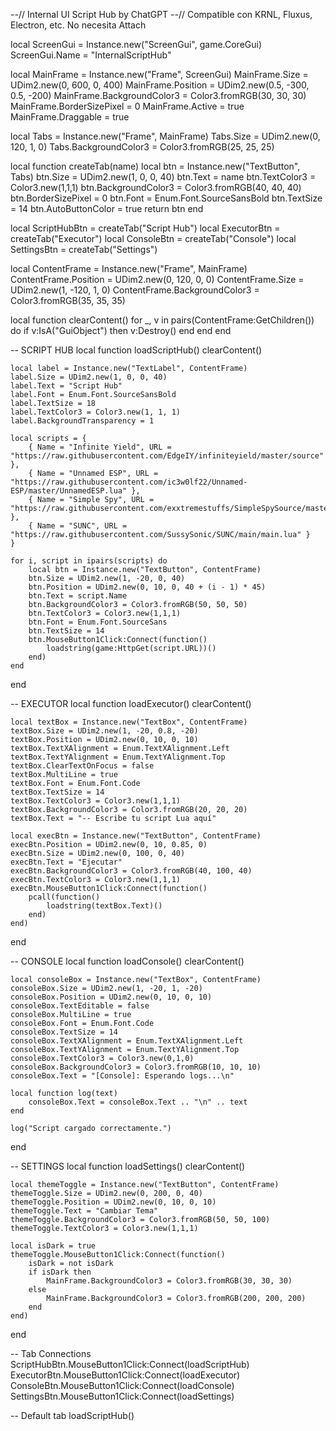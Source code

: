 --// Internal UI Script Hub by ChatGPT
--// Compatible con KRNL, Fluxus, Electron, etc. No necesita Attach

local ScreenGui = Instance.new("ScreenGui", game.CoreGui)
ScreenGui.Name = "InternalScriptHub"

local MainFrame = Instance.new("Frame", ScreenGui)
MainFrame.Size = UDim2.new(0, 600, 0, 400)
MainFrame.Position = UDim2.new(0.5, -300, 0.5, -200)
MainFrame.BackgroundColor3 = Color3.fromRGB(30, 30, 30)
MainFrame.BorderSizePixel = 0
MainFrame.Active = true
MainFrame.Draggable = true

local Tabs = Instance.new("Frame", MainFrame)
Tabs.Size = UDim2.new(0, 120, 1, 0)
Tabs.BackgroundColor3 = Color3.fromRGB(25, 25, 25)

local function createTab(name)
	local btn = Instance.new("TextButton", Tabs)
	btn.Size = UDim2.new(1, 0, 0, 40)
	btn.Text = name
	btn.TextColor3 = Color3.new(1,1,1)
	btn.BackgroundColor3 = Color3.fromRGB(40, 40, 40)
	btn.BorderSizePixel = 0
	btn.Font = Enum.Font.SourceSansBold
	btn.TextSize = 14
	btn.AutoButtonColor = true
	return btn
end

local ScriptHubBtn = createTab("Script Hub")
local ExecutorBtn = createTab("Executor")
local ConsoleBtn = createTab("Console")
local SettingsBtn = createTab("Settings")

local ContentFrame = Instance.new("Frame", MainFrame)
ContentFrame.Position = UDim2.new(0, 120, 0, 0)
ContentFrame.Size = UDim2.new(1, -120, 1, 0)
ContentFrame.BackgroundColor3 = Color3.fromRGB(35, 35, 35)

local function clearContent()
	for _, v in pairs(ContentFrame:GetChildren()) do
		if v:IsA("GuiObject") then v:Destroy() end
	end
end

-- SCRIPT HUB
local function loadScriptHub()
	clearContent()

	local label = Instance.new("TextLabel", ContentFrame)
	label.Size = UDim2.new(1, 0, 0, 40)
	label.Text = "Script Hub"
	label.Font = Enum.Font.SourceSansBold
	label.TextSize = 18
	label.TextColor3 = Color3.new(1, 1, 1)
	label.BackgroundTransparency = 1

	local scripts = {
		{ Name = "Infinite Yield", URL = "https://raw.githubusercontent.com/EdgeIY/infiniteyield/master/source" },
		{ Name = "Unnamed ESP", URL = "https://raw.githubusercontent.com/ic3w0lf22/Unnamed-ESP/master/UnnamedESP.lua" },
		{ Name = "Simple Spy", URL = "https://raw.githubusercontent.com/exxtremestuffs/SimpleSpySource/master/SimpleSpy.lua" },
		{ Name = "SUNC", URL = "https://raw.githubusercontent.com/SussySonic/SUNC/main/main.lua" }
	}

	for i, script in ipairs(scripts) do
		local btn = Instance.new("TextButton", ContentFrame)
		btn.Size = UDim2.new(1, -20, 0, 40)
		btn.Position = UDim2.new(0, 10, 0, 40 + (i - 1) * 45)
		btn.Text = script.Name
		btn.BackgroundColor3 = Color3.fromRGB(50, 50, 50)
		btn.TextColor3 = Color3.new(1,1,1)
		btn.Font = Enum.Font.SourceSans
		btn.TextSize = 14
		btn.MouseButton1Click:Connect(function()
			loadstring(game:HttpGet(script.URL))()
		end)
	end
end

-- EXECUTOR
local function loadExecutor()
	clearContent()

	local textBox = Instance.new("TextBox", ContentFrame)
	textBox.Size = UDim2.new(1, -20, 0.8, -20)
	textBox.Position = UDim2.new(0, 10, 0, 10)
	textBox.TextXAlignment = Enum.TextXAlignment.Left
	textBox.TextYAlignment = Enum.TextYAlignment.Top
	textBox.ClearTextOnFocus = false
	textBox.MultiLine = true
	textBox.Font = Enum.Font.Code
	textBox.TextSize = 14
	textBox.TextColor3 = Color3.new(1,1,1)
	textBox.BackgroundColor3 = Color3.fromRGB(20, 20, 20)
	textBox.Text = "-- Escribe tu script Lua aquí"

	local execBtn = Instance.new("TextButton", ContentFrame)
	execBtn.Position = UDim2.new(0, 10, 0.85, 0)
	execBtn.Size = UDim2.new(0, 100, 0, 40)
	execBtn.Text = "Ejecutar"
	execBtn.BackgroundColor3 = Color3.fromRGB(40, 100, 40)
	execBtn.TextColor3 = Color3.new(1,1,1)
	execBtn.MouseButton1Click:Connect(function()
		pcall(function()
			loadstring(textBox.Text)()
		end)
	end)
end

-- CONSOLE
local function loadConsole()
	clearContent()

	local consoleBox = Instance.new("TextBox", ContentFrame)
	consoleBox.Size = UDim2.new(1, -20, 1, -20)
	consoleBox.Position = UDim2.new(0, 10, 0, 10)
	consoleBox.TextEditable = false
	consoleBox.MultiLine = true
	consoleBox.Font = Enum.Font.Code
	consoleBox.TextSize = 14
	consoleBox.TextXAlignment = Enum.TextXAlignment.Left
	consoleBox.TextYAlignment = Enum.TextYAlignment.Top
	consoleBox.TextColor3 = Color3.new(0,1,0)
	consoleBox.BackgroundColor3 = Color3.fromRGB(10, 10, 10)
	consoleBox.Text = "[Console]: Esperando logs...\n"

	local function log(text)
		consoleBox.Text = consoleBox.Text .. "\n" .. text
	end

	log("Script cargado correctamente.")
end

-- SETTINGS
local function loadSettings()
	clearContent()

	local themeToggle = Instance.new("TextButton", ContentFrame)
	themeToggle.Size = UDim2.new(0, 200, 0, 40)
	themeToggle.Position = UDim2.new(0, 10, 0, 10)
	themeToggle.Text = "Cambiar Tema"
	themeToggle.BackgroundColor3 = Color3.fromRGB(50, 50, 100)
	themeToggle.TextColor3 = Color3.new(1,1,1)

	local isDark = true
	themeToggle.MouseButton1Click:Connect(function()
		isDark = not isDark
		if isDark then
			MainFrame.BackgroundColor3 = Color3.fromRGB(30, 30, 30)
		else
			MainFrame.BackgroundColor3 = Color3.fromRGB(200, 200, 200)
		end
	end)
end

-- Tab Connections
ScriptHubBtn.MouseButton1Click:Connect(loadScriptHub)
ExecutorBtn.MouseButton1Click:Connect(loadExecutor)
ConsoleBtn.MouseButton1Click:Connect(loadConsole)
SettingsBtn.MouseButton1Click:Connect(loadSettings)

-- Default tab
loadScriptHub()
